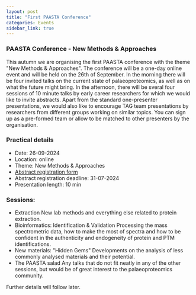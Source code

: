 ```yaml
---
layout: post
title: "First PAASTA Conference"
categories: Events
sidebar_link: true
---
```


### PAASTA Conference - New Methods & Approaches
This autumn we are organising the first PAASTA conference with the theme "New Methods & Approaches".
The conference will be a one-day online event and will be held on the 26th of September. 
In the morning there will be four invited talks on the current state of palaeoproteomics, as well as on what the future might bring. In the afternoon, there will be sveral four sessions of 10 minute talks by early career researchers for which we would like to invite abstracts. Apart from the standard one-presenter presentations, we would also like to encourage TAG team presentations by researchers from different groups working on similar topics. You can sign up as a pre-formed team or allow to be matched to other presenters by the organisation.

### Practical details
- Date: 26-09-2024
- Location: online
- Theme: New Methods & Approaches
- [Abstract registration form](https://docs.google.com/forms/d/e/1FAIpQLSfxJJ9O092rZfmcCM3b8w38vozN2pZvyPs71arx8HV1OCNLVw/viewform)
- Abstract registration deadline: 31-07-2024
- Presentation length: 10 min

### Sessions:
- Extraction
New lab methods and everything else related to protein extraction.
- Bioinformatics: Identification & Validation
Processing the mass spectrometric data, how to make the most of spectra and how to be confident in the authenticity and endogeneity of protein and PTM identifications.
- New materials: "Hidden Gems"
Developments on the analysis of less commonly analysed materials and their potential.
- The PAASTA salad
Any talks that do not fit neatly in any of the other sessions, but would be of great interest to the palaeoproteomics community.

Further details will follow later.